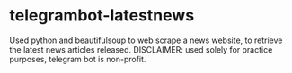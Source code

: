 # telegrambot-latestnews
Used python and beautifulsoup to web scrape a news website, to retrieve the latest news articles released.
DISCLAIMER: used solely for practice purposes, telegram bot is non-profit. 
